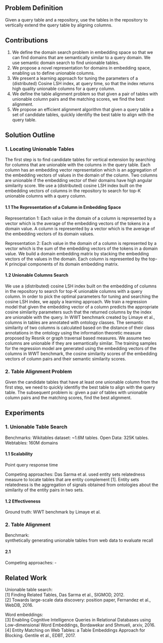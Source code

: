 ## Problem Definition
Given a query table and a repository, use the tables in the repository to vertically extend 
the query table by aligning columns. 

## Contributions
1. We define the domain search problem in embedding space so that we can find domains that 
are semantically similar to a query domain. We use semantic domain search to find unionable tables.  
2. We propose a novel representation for domains in embedding space, enabling us to define unionable columns. 
3. We present a learning approach for tuning the parameters of a (distributed) Cosine LSH index, at query time, 
so that the index returns high quality unionable columns for a query column. 
4. We define the table alignment problem so that given a pair of tables with unionable column pairs 
and the matching scores, we find the best alignment. 
5. We propose an efficient alignment algorithm that given a query table a set of candidate tables, quickly identifiy the best table to align with the query table. 

## Solution Outline
### 1. Locating Unionable Tables
The first step is to find candidate tables for vertical extension by searching for columns 
that are unionable with the columns in the query table. 
Each column has an embedding vector representation which is an aggregation of the embedding vectors 
of values in the domain of the column. 
Two columns are unionable if the embedding vector of their domains have high angular similarity score. 
We use a (distributed) cosine LSH index built on the embedding vectors of columns in the repository 
to search for top-K unionable columns with a query column. 

#### 1.1 The Representation of a Column in Embedding Space
Representation 1: 
Each value in the domain of a column is represented by a vector which is the average of the embedding vectors of 
the tokens in a domain value. 
A column is represented by a vector which is the average of the embedding vectors of its 
domain values. 

Representation 2: 
Each value in the domain of a column is represented by a vector which is the sum of the embedding vectors of 
the tokens in a domain value. 
We build a domain embedding matrix by stacking the embedding vectors of the values in the domain. 
Each column is represented by the top-K principal components of its domain embedding matrix. 

#### 1.2 Unionable Columns Search
We use a (distributed) cosine LSH index built on the embedding of columns in the repository 
to search for top-K unionable columns with a query column. 
In order to pick the optimal parameters for tuning and searching the cosine LSH index, 
we apply a learning approach. 
We train a regression model that given the embedding vector of a column predicts the 
appropriate cosine similarity parameters such that the returned columns by the index 
are unionable with the query. 
In WWT benchmark created by Limaye et al., columns in tables are annotated with ontology classes. 
The semantic similarity of two columns is calculated based on the distance of their class annotations 
in the ontology using the information theoretic measure proposed by Resnik or graph traversal based measures. 
We assume two columns are unionable if they are semantically similar. 
The training samples for the regression model are generated using the embedding vectors 
of the columns in WWT benchmark, the cosine similarity scores of the embedding vectors of 
column pairs and their semantic similarity scores. 

### 2. Table Alignment Problem
Given the candidate tables that have at least one unionable column from the first step, 
we need to quickly identifiy the best table to align with the query table.
The subsequent problem is: given a pair of tables with unionable column pairs and the matching
scores, find the best alignment.

## Experiments
### 1. Unionable Table Search
Benchmarks:
Wikitables dataset: ~1.6M tables.
Open Data: 325K tables.
Webtables: 160M domains 

#### 1.1 Scalability
Point query response time

Competing approaches:
Das Sarma et al. used entity sets relatedness measure to locate tables that are 
entity complement [1]. Entity sets relatedness is the aggregation of signals obtained from 
ontologies about the similarity of the entity pairs in two sets. 

#### 1.2 Effectiveness
Ground truth:
WWT benchmark by Limaye et al. 

### 2. Table Alignment
Benchmark:      
synthetically generating unionable tables from web data to evaluate recall

#### 2.1
Competing approaches: -

## Related Work
Unionable table search:      
[1] Finding Related Tables, Das Sarma et al., SIGMOD, 2012.   
[2] Towards large-scale data discovery: position paper, Fernandez et al., WebDB, 2016.     

Word embeddings:     
[3] Enabling Cognitive Intelligence Queries in Relational Databases using Low-dimensional Word Embeddings, Bordawekar and Shmueli, arxiv, 2016.   
[4] Entity Matching on Web Tables: a Table Embeddings Approach for Blocking. Gentile et al., EDBT, 2017.


